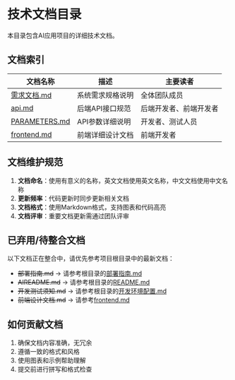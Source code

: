 # 技术文档目录

本目录包含AI应用项目的详细技术文档。

## 文档索引

| 文档名称 | 描述 | 主要读者 |
|---------|------|---------|
| [需求文档.md](./需求文档.md) | 系统需求规格说明 | 全体团队成员 |
| [api.md](./api.md) | 后端API接口规范 | 后端开发者、前端开发者 |
| [PARAMETERS.md](./PARAMETERS.md) | API参数详细说明 | 开发者、测试人员 |
| [frontend.md](./frontend.md) | 前端详细设计文档 | 前端开发者 |

## 文档维护规范

1. **文档命名**：使用有意义的名称，英文文档使用英文名称，中文文档使用中文名称
2. **更新频率**：代码更新时同步更新相关文档
3. **文档格式**：使用Markdown格式，支持图表和代码高亮
4. **文档评审**：重要文档更新需通过团队评审

## 已弃用/待整合文档

以下文档正在整合中，请优先参考项目根目录中的最新文档：

- ~~部署指南.md~~ → 请参考根目录的[部署指南.md](../部署指南.md)
- ~~AIREADME.md~~ → 请参考根目录的[README.md](../README.md)
- ~~开发测试须知.md~~ → 请参考根目录的[开发环境配置.md](../开发环境配置.md)
- ~~前端设计文档.md~~ → 请参考[frontend.md](./frontend.md)

## 如何贡献文档

1. 确保文档内容准确，无冗余
2. 遵循一致的格式和风格
3. 使用图表和示例帮助理解
4. 提交前进行拼写和格式检查 